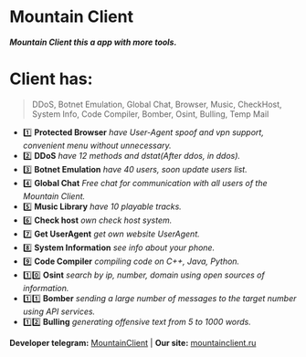 # Mountain Client
___Mountain Client this a app with more tools.___

# Client has:
> DDoS,
> Botnet Emulation,
> Global Chat,
> Browser,
> Music,
> CheckHost,
> System Info,
> Code Compiler,
> Bomber,
> Osint,
> Bulling,
> Temp Mail

* 1️⃣ __Protected Browser__ _have User-Agent spoof and vpn support, convenient menu without unnecessary._
* 2️⃣ __DDoS__ _have 12 methods and dstat(After ddos, in ddos)._
* 3️⃣ __Botnet Emulation__ _have 40 users, soon update users list._
* 4️⃣ __Global Chat__ _Free chat for communication with all users of the Mountain Client._
* 5️⃣ __Music Library__ _have 10 playable tracks._
* 6️⃣ __Check host__ _own check host system._
* 7️⃣ __Get UserAgent__ _get own website UserAgent._
* 8️⃣ __System Information__ _see info about your phone._
* 9️⃣ __Code Compiler__ _compiling code on C++, Java, Python._
* 1️⃣0️⃣ __Osint__ _search by ip, number, domain using open sources of information._
* 1️⃣1️⃣ __Bomber__ _sending a large number of messages to the target number using API services._
* 1️⃣2️⃣ __Bulling__ _generating offensive text from 5 to 1000 words._

__Developer telegram:__ [MountainClient](https://t.me/mountainclient) |
__Our site:__ [mountainclient.ru](https://mountainclient.ru)
